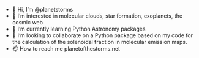 - 👋 Hi, I’m @planetstorms
- 👀 I’m interested in molecular clouds, star formation, exoplanets, the cosmic web
- 🌱 I’m currently learning Python Astronomy packages
- 💞️ I’m looking to collaborate on a Python package based on my code for the calculation of the solenoidal fraction in molecular emission maps. 
- 📫 How to reach me planetofthestorms.net

<!---
planetstorms/planetstorms is a ✨ special ✨ repository because its `README.md` (this file) appears on your GitHub profile.
You can click the Preview link to take a look at your changes.
--->
